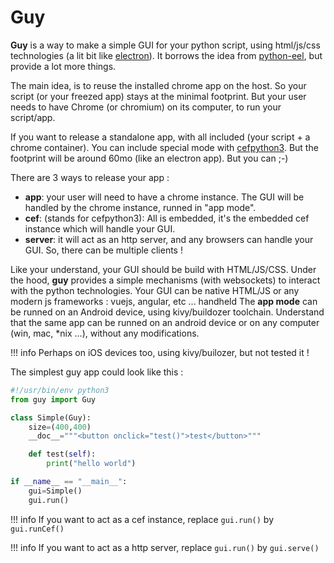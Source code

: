 # Guy

**Guy** is a way to make a simple GUI for your python script, using html/js/css technologies (a lit bit like [electron](https://electronjs.org/)).
It borrows the idea from [python-eel](https://nitratine.net/blog/post/python-gui-using-chrome/), but provide a lot more things.

The main idea, is to reuse the installed chrome app on the host. So your script (or your freezed app) stays at the minimal footprint. But your user needs to have Chrome (or chromium) on its computer, to run your script/app.

If you want to release a standalone app, with all included (your script + a chrome container). You can include special mode with [cefpython3](https://github.com/cztomczak/cefpython). But the footprint will be around 60mo (like an electron app). But you can ;-)

There are 3 ways to release your app :

 * **app**: your user will need to have a chrome instance. The GUI will be handled by the chrome instance, runned in "app mode".
 * **cef**: (stands for cefpython3): All is embedded, it's the embedded cef instance which will handle your GUI.
 * **server**: it will act as an http server, and any browsers can handle your GUI. So, there can be multiple clients !

Like your understand, your GUI should be build with HTML/JS/CSS. Under the hood, **guy** provides a simple mechanisms (with websockets) to interact with the python technologies. Your GUI can be native HTML/JS or any modern js frameworks : vuejs, angular, etc ...
handheld
The **app mode** can be runned on an Android device, using kivy/buildozer toolchain. Understand that the same app can be runned on an android device  or on any computer (win, mac, *nix ...), without any modifications.

!!! info
    Perhaps on iOS devices too, using kivy/builozer, but not tested it !

The simplest guy app could look like this :

```python
#!/usr/bin/env python3
from guy import Guy

class Simple(Guy):
    size=(400,400)
    __doc__="""<button onclick="test()">test</button>"""

    def test(self):
        print("hello world")

if __name__ == "__main__":
    gui=Simple()
    gui.run()
```

!!! info
    If you want to act as a cef instance, replace `gui.run()` by `gui.runCef()`

!!! info
    If you want to act as a http server, replace `gui.run()` by `gui.serve()`
